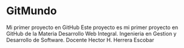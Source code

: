 # GitMundo
Mi primer proyecto en GitHub
Este proyecto es mi primer proyecto en GitHub de la Materia Desarrollo Web Integral.
Ingenieria en Gestion y Desarrollo de Software.
Docente Hector H. Herrera Escobar
